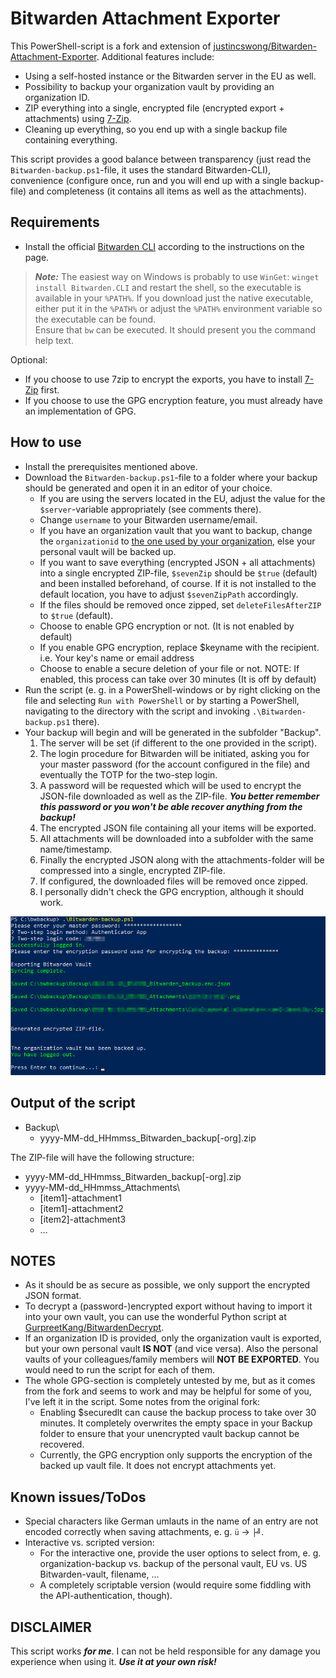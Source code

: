 # Bitwarden Attachment Exporter
This PowerShell-script is a fork and extension of [justincswong/Bitwarden-Attachment-Exporter](https://github.com/justincswong/Bitwarden-Attachment-Exporter). Additional features include:
- Using a self-hosted instance or the Bitwarden server in the EU as well.
- Possibility to backup your organization vault by providing an organization ID.
- ZIP everything into a single, encrypted file (encrypted export + attachments) using [7-Zip](https://www.7-zip.org/).
- Cleaning up everything, so you end up with a single backup file containing everything.

This script provides a good balance between transparency (just read the `Bitwarden-backup.ps1`-file, it uses the standard Bitwarden-CLI), convenience (configure once, run and you will end up with a single backup-file) and completeness (it contains all items as well as the attachments).

## Requirements
- Install the official [Bitwarden CLI](https://github.com/bitwarden/cli) according to the instructions on the page.
> ***Note:*** The easiest way on Windows is probably to use `WinGet`: `winget install Bitwarden.CLI` and restart the shell, so the executable is available in your `%PATH%`. If you download just the native executable, either put it in the `%PATH%` or adjust the `%PATH%` environment variable so the executable can be found.    
> Ensure that `bw` can be executed. It should present you the command help text.

Optional:  
- If you choose to use 7zip to encrypt the exports, you have to install [7-Zip](https://www.7-zip.org/) first.
- If you choose to use the GPG encryption feature, you must already have an implementation of GPG.

## How to use
- Install the prerequisites mentioned above.
- Download the `Bitwarden-backup.ps1`-file to a folder where your backup should be generated and open it in an editor of your choice.
  - If you are using the servers located in the EU, adjust the value for the `$server`-variable appropriately (see comments there).
  - Change `username` to your Bitwarden username/email.
  - If you have an organization vault that you want to backup, change the `organizationid` to [the one used by your organization](https://bitwarden.com/help/cli/#organization-ids), else your personal vault will be backed up.
  - If you want to save everything (encrypted JSON + all attachments) into a single encrypted ZIP-file, `$sevenZip` should be `$true` (default) and been installed beforehand, of course. If it is not installed to the default location, you have to adjust `$sevenZipPath` accordingly.
  - If the files should be removed once zipped, set `deleteFilesAfterZIP` to `$true` (default).
  - Choose to enable GPG encryption or not. (It is not enabled by default)
  - If you enable GPG encryption, replace $keyname with the recipient. i.e. Your key's name or email address  
  - Choose to enable a secure deletion of your file or not. NOTE: If enabled, this process can take over 30 minutes (It is off by default)  
- Run the script (e. g. in a PowerShell-windows or by right clicking on the file and selecting `Run with PowerShell` or by starting a PowerShell, navigating to the directory with the script and invoking `.\Bitwarden-backup.ps1` there).
- Your backup will begin and will be generated in the subfolder "Backup".
    1. The server will be set (if different to the one provided in the script).
    2. The login procedure for Bitwarden will be initiated, asking you for your master password (for the account configured in the file) and eventually the TOTP for the two-step login.
    3. A password will be requested which will be used to encrypt the JSON-file downloaded as well as the ZIP-file. ***You better remember this password or you won't be able recover anything from the backup!***
    4. The encrypted JSON file containing all your items will be exported.
    5. All attachments will be downloaded into a subfolder with the same name/timestamp.
    6. Finally the encrypted JSON along with the attachments-folder will be compressed into a single, encrypted ZIP-file.
    7. If configured, the downloaded files will be removed once zipped.
    8. I personally didn't check the GPG encryption, although it should work.

![Screenshot](screenshot.png)

## Output of the script
- Backup\
  - yyyy-MM-dd_HHmmss_Bitwarden_backup[-org].zip
  
The ZIP-file will have the following structure:
- yyyy-MM-dd_HHmmss_Bitwarden_backup[-org].zip
- yyyy-MM-dd_HHmmss_Attachments\
    - [item1]-attachment1
    - [item1]-attachment2
    - [item2]-attachment3
    - &hellip;
  
## NOTES
- As it should be as secure as possible, we only support the encrypted JSON format.
- To decrypt a (password-)encrypted export without having to import it into your own vault, you can use the wonderful Python script at [GurpreetKang/BitwardenDecrypt](https://github.com/GurpreetKang/BitwardenDecrypt).
- If an organization ID is provided, only the organization vault is exported, but your own personal vault **IS NOT** (and vice versa). Also the personal vaults of your colleagues/family members will **NOT BE EXPORTED**. You would need to run the script for each of them.
- The whole GPG-section is completely untested by me, but as it comes from the fork and seems to work and may be helpful for some of you, I've left it in the script. Some notes from the original fork:
  - Enabling $securedlt can cause the backup process to take over 30 minutes. It completely overwrites the empty space in your Backup folder  to ensure that your unencrypted vault backup cannot be recovered.
  - Currently, the GPG encryption only supports the encryption of the backed up vault file. It does not encrypt attachments yet.

## Known issues/ToDos
- Special characters like German umlauts in the name of an entry are not encoded correctly when saving attachments, e. g. `ü` &rarr; `├╝`.
- Interactive vs. scripted version:
  - For the interactive one, provide the user options to select from, e. g. organization-backup vs. backup of the personal vault, EU vs. US Bitwarden-vault, filename, ...
  - A completely scriptable version (would require some fiddling with the API-authentication, though).

## DISCLAIMER
This script works ***for me***. I can not be held responsible for any damage you experience when using it. ***Use it at your own risk!***